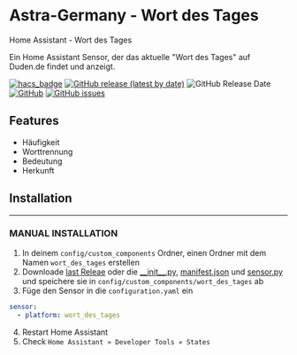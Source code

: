 # Astra-Germany - Wort des Tages
 Home Assistant - Wort des Tages

Ein Home Assistant Sensor, der das aktuelle "Wort des Tages" auf Duden.de findet und anzeigt.

[![hacs_badge](https://img.shields.io/badge/HACS-Default-orange.svg)](https://github.com/hacs/integration)
[![GitHub release (latest by date)](https://img.shields.io/github/v/release/Ludy87/astra_germany_wort_des_tages)](https://github.com/Ludy87/astra_germany_wort_des_tages/releases)
![GitHub Release Date](https://img.shields.io/github/release-date/Ludy87/astra_germany_wort_des_tages)
[![GitHub](https://img.shields.io/github/license/Ludy87/astra_germany_wort_des_tages)](LICENSE)
[![GitHub issues](https://img.shields.io/github/issues/Ludy87/astra_germany_wort_des_tages)](https://github.com/Ludy87/astra_germany_wort_des_tages/issues)

## Features
  - Häufigkeit
  - Worttrennung
  - Bedeutung
  - Herkunft

## Installation

---

### MANUAL INSTALLATION

1. In deinem `config/custom_components` Ordner, einen Ordner mit dem Namen `wort_des_tages` erstellen
2. Downloade [last Releae](https://github.com/Ludy87/astra_germany_wort_des_tages/releases) oder die [\_\_init\_\_.py](https://raw.githubusercontent.com/Ludy87/astra_germany_wort_des_tages/main/custom_components/astra_germany_wort_des_tages/__init__.py), [manifest.json](https://raw.githubusercontent.com/Ludy87/astra_germany_wort_des_tages/main/custom_components/astra_germany_wort_des_tages/manifest.json) und [sensor.py](https://raw.githubusercontent.com/Ludy87/astra_germany_wort_des_tages/main/custom_components/astra_germany_wort_des_tages/sensor.py) und speichere sie in `config/custom_components/wort_des_tages` ab
3. Füge den Sensor in die `configuration.yaml` ein
```yaml
sensor:
  - platform: wort_des_tages
```
4. Restart Home Assistant
5. Check `Home Assistant » Developer Tools » States`
